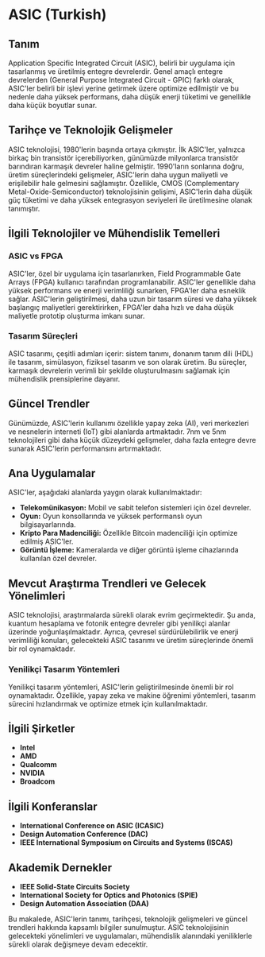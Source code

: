 # ASIC (Turkish)

## Tanım

Application Specific Integrated Circuit (ASIC), belirli bir uygulama için tasarlanmış ve üretilmiş entegre devrelerdir. Genel amaçlı entegre devrelerden (General Purpose Integrated Circuit - GPIC) farklı olarak, ASIC'ler belirli bir işlevi yerine getirmek üzere optimize edilmiştir ve bu nedenle daha yüksek performans, daha düşük enerji tüketimi ve genellikle daha küçük boyutlar sunar.

## Tarihçe ve Teknolojik Gelişmeler

ASIC teknolojisi, 1980'lerin başında ortaya çıkmıştır. İlk ASIC'ler, yalnızca birkaç bin transistör içerebiliyorken, günümüzde milyonlarca transistör barındıran karmaşık devreler haline gelmiştir. 1990'ların sonlarına doğru, üretim süreçlerindeki gelişmeler, ASIC'lerin daha uygun maliyetli ve erişilebilir hale gelmesini sağlamıştır. Özellikle, CMOS (Complementary Metal-Oxide-Semiconductor) teknolojisinin gelişimi, ASIC'lerin daha düşük güç tüketimi ve daha yüksek entegrasyon seviyeleri ile üretilmesine olanak tanımıştır.

## İlgili Teknolojiler ve Mühendislik Temelleri

### ASIC vs FPGA

ASIC'ler, özel bir uygulama için tasarlanırken, Field Programmable Gate Arrays (FPGA) kullanıcı tarafından programlanabilir. ASIC'ler genellikle daha yüksek performans ve enerji verimliliği sunarken, FPGA'ler daha esneklik sağlar. ASIC'lerin geliştirilmesi, daha uzun bir tasarım süresi ve daha yüksek başlangıç maliyetleri gerektirirken, FPGA'ler daha hızlı ve daha düşük maliyetle prototip oluşturma imkanı sunar.

### Tasarım Süreçleri

ASIC tasarımı, çeşitli adımları içerir: sistem tanımı, donanım tanım dili (HDL) ile tasarım, simülasyon, fiziksel tasarım ve son olarak üretim. Bu süreçler, karmaşık devrelerin verimli bir şekilde oluşturulmasını sağlamak için mühendislik prensiplerine dayanır.

## Güncel Trendler

Günümüzde, ASIC'lerin kullanımı özellikle yapay zeka (AI), veri merkezleri ve nesnelerin interneti (IoT) gibi alanlarda artmaktadır. 7nm ve 5nm teknolojileri gibi daha küçük düzeydeki gelişmeler, daha fazla entegre devre sunarak ASIC'lerin performansını artırmaktadır.

## Ana Uygulamalar

ASIC'ler, aşağıdaki alanlarda yaygın olarak kullanılmaktadır:

- **Telekomünikasyon:** Mobil ve sabit telefon sistemleri için özel devreler.
- **Oyun:** Oyun konsollarında ve yüksek performanslı oyun bilgisayarlarında.
- **Kripto Para Madenciliği:** Özellikle Bitcoin madenciliği için optimize edilmiş ASIC'ler.
- **Görüntü İşleme:** Kameralarda ve diğer görüntü işleme cihazlarında kullanılan özel devreler.

## Mevcut Araştırma Trendleri ve Gelecek Yönelimleri

ASIC teknolojisi, araştırmalarda sürekli olarak evrim geçirmektedir. Şu anda, kuantum hesaplama ve fotonik entegre devreler gibi yenilikçi alanlar üzerinde yoğunlaşılmaktadır. Ayrıca, çevresel sürdürülebilirlik ve enerji verimliliği konuları, gelecekteki ASIC tasarımı ve üretim süreçlerinde önemli bir rol oynamaktadır.

### Yenilikçi Tasarım Yöntemleri

Yenilikçi tasarım yöntemleri, ASIC'lerin geliştirilmesinde önemli bir rol oynamaktadır. Özellikle, yapay zeka ve makine öğrenimi yöntemleri, tasarım sürecini hızlandırmak ve optimize etmek için kullanılmaktadır.

## İlgili Şirketler

- **Intel**
- **AMD**
- **Qualcomm**
- **NVIDIA**
- **Broadcom**

## İlgili Konferanslar

- **International Conference on ASIC (ICASIC)**
- **Design Automation Conference (DAC)**
- **IEEE International Symposium on Circuits and Systems (ISCAS)**

## Akademik Dernekler

- **IEEE Solid-State Circuits Society**
- **International Society for Optics and Photonics (SPIE)**
- **Design Automation Association (DAA)**

Bu makalede, ASIC'lerin tanımı, tarihçesi, teknolojik gelişmeleri ve güncel trendleri hakkında kapsamlı bilgiler sunulmuştur. ASIC teknolojisinin gelecekteki yönelimleri ve uygulamaları, mühendislik alanındaki yeniliklerle sürekli olarak değişmeye devam edecektir.